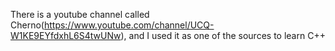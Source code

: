 There is a youtube channel called Cherno(https://www.youtube.com/channel/UCQ-W1KE9EYfdxhL6S4twUNw), and I used it as one of the sources to learn C++
